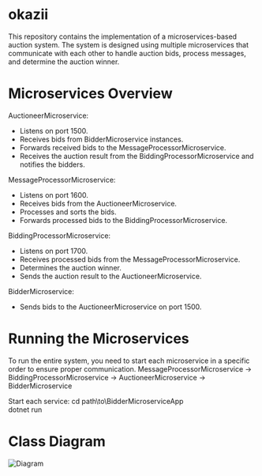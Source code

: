 # okazii
This repository contains the implementation of a microservices-based auction system. The system is designed using multiple microservices that communicate with each other to handle auction bids, process messages, and determine the auction winner.


# Microservices Overview
AuctioneerMicroservice:
- Listens on port 1500.
- Receives bids from BidderMicroservice instances.
- Forwards received bids to the MessageProcessorMicroservice.
- Receives the auction result from the BiddingProcessorMicroservice and notifies the bidders.

MessageProcessorMicroservice:
- Listens on port 1600.
- Receives bids from the AuctioneerMicroservice.
- Processes and sorts the bids.
- Forwards processed bids to the BiddingProcessorMicroservice.

BiddingProcessorMicroservice:
- Listens on port 1700.
- Receives processed bids from the MessageProcessorMicroservice.
- Determines the auction winner.
- Sends the auction result to the AuctioneerMicroservice.

BidderMicroservice:
- Sends bids to the AuctioneerMicroservice on port 1500.


# Running the Microservices
To run the entire system, you need to start each microservice in a specific order to ensure proper communication.
MessageProcessorMicroservice -> BiddingProcessorMicroservice -> AuctioneerMicroservice -> BidderMicroservice

Start each service:
cd path\to\BidderMicroserviceApp  
dotnet run


# Class Diagram
![Diagram](https://github.com/user-attachments/assets/3e79113a-de59-45eb-8820-9ea6a11ce176)

